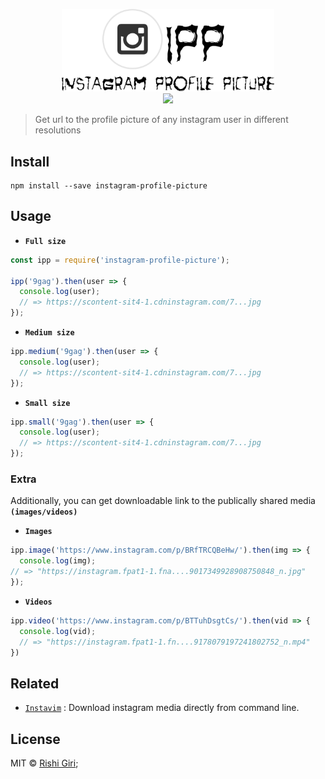 <p align="center">
<img src="media/ipp.png" width="340">
<br>
  <a href="https://travis-ci.org/CodeDotJS/instagram-profile-picture">
  <img src="https://travis-ci.org/CodeDotJS/instagram-profile-picture.svg?branch=master">
  </a>
</p>

> Get url to the profile picture of any instagram user in different resolutions


## Install

```
npm install --save instagram-profile-picture
```

## Usage

- __`Full size`__
```js
const ipp = require('instagram-profile-picture');

ipp('9gag').then(user => {
  console.log(user);
  // => https://scontent-sit4-1.cdninstagram.com/7...jpg
});
```

- __`Medium size`__
```js
ipp.medium('9gag').then(user => {
  console.log(user);
  // => https://scontent-sit4-1.cdninstagram.com/7...jpg
});
```

- __`Small size`__
```js
ipp.small('9gag').then(user => {
  console.log(user);
  // => https://scontent-sit4-1.cdninstagram.com/7...jpg
});
```

### Extra

Additionally, you can get downloadable link to the publically shared media __`(images/videos)`__

- __`Images`__
```js
ipp.image('https://www.instagram.com/p/BRfTRCQBeHw/').then(img => {
  console.log(img);
// => "https://instagram.fpat1-1.fna....9017349928908750848_n.jpg"
});
```

- __`Videos`__
```js
ipp.video('https://www.instagram.com/p/BTTuhDsgtCs/').then(vid => {
  console.log(vid);
  // => "https://instagram.fpat1-1.fn....9178079197241802752_n.mp4"
})
```

## Related

- [`Instavim`](https://github.com/CodeDotJS/instavim) : Download instagram media directly from command line.

## License

MIT &copy; [Rishi Giri](http://rishigiri.com);
